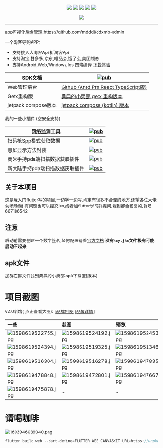 
<p align="center">
    <a href="https://jq.qq.com/?_wv=1027&k=Z0AHodXB"><img src="https://badgen.net/badge/QQ%E7%BE%A4/667186542/pink" /></a>
    <a href="https://itbug.shop"><img src="https://badgen.net/badge/%E5%85%B8%E5%85%B8%E7%9A%84%E5%B0%8F%E5%8D%96%E9%83%A8/v2.1.0/red" /></a>
    <a href="https://flutter.dev/docs/get-started/install/windows"><img src="https://badgen.net/badge/flutter/v2.5.2/red" /></a>
    <a href="https://github.com/mdddj/flutter_simple_shop/stargazers"><img src="https://badgen.net/github/stars/mdddj/flutter_simple_shop" /></a>
    <a href="https://github.com/mdddj/flutter_simple_shop/network/members"><img src="https://badgen.net/github/forks/mdddj/flutter_simple_shop" /></a>
</>

<p align="center">
    <img src="https://static.saintic.com/picbed/huang/2020/12/14/1607875349615.png">
</p>

---

app可视化后台管理:https://github.com/mdddj/ddxmb-admin

一个淘客导购APP:

- 支持接入大淘客Api,折淘客Api
- 支持淘宝,拼多多,京东,唯品会,饿了么,美团领券
- 支持Android,Web,Windows,Ios 四端编译 [下载体验](https://itbug.shop/app)

|     SDK文档     | [![pub](https://badgen.net/pub/v/dd_taoke_sdk)](https://pub.dev/packages/dd_taoke_sdk)                 |
| ---------------- | ------------------------------------------------------------------------------------------------------------------------------------------------- |
| Web管理后台 | [Github (Antd Pro React TypeScript版)]( https://github.com/mdddj/ddxmb-admin)  |
| Getx重构版   | [典典的小卖部 getx 重构版本](https://github.com/mdddj/simple_shop_v2)  |
| jetpack compose版本   | [jetpack compose (kotlin) 版本](https://github.com/mdddj/dd_simple_shop_jetpack)  |


我的一些小插件 (空安全支持)

|     网络监测工具     | [![pub](https://badgen.net/pub/v/flutter_network_connection)](https://pub.dev/packages/flutter_network_connection)                 |
| ---------------- | ------------------------------------------------------------------------------------------------------------------------------------------------- |
|     扫码枪Spp模式获取数据     | [![pub](https://badgen.net/pub/v/scanner_gun)](https://pub.dev/packages/scanner_gun)                 |
|     息屏显示方法封装     | [![pub](https://badgen.net/pub/v/flutter_lifecycle_by_resume)](https://pub.dev/packages/flutter_lifecycle_by_resume)                 |
|     商米手持pda端扫描数据获取插件     | [![pub](https://badgen.net/pub/v/sm_scan)](https://pub.dev/packages/sm_scan)                 |
|     新大陆手持pda端扫描数据获取插件     | [![pub](https://badgen.net/pub/v/xindalu_scan_flutter)](https://pub.dev/packages/xindalu_scan_flutter)                 |

## 关于本项目

这是我入门flutter写的项目,一边学一边写,肯定有很多不合理的地方,还望各位大佬勿喷!谢谢 有问题也可以提交iss,或者加flutter学习群提问,看到都会回复的,群号667186542

## 注意

启动前需要创建一个数字签名,如何配置请看[官方文档](https://flutter.cn/docs/deployment/android)
**没有`key.jks`文件极有可能启动不起来**

## apk文件

加群在群文件找到典典的小卖部.apk下载(旧版本)

# 项目截图

v2.0新增(
点击查看大图):    [[品牌列表](https://static.saintic.com/picbed/huang/2020/12/13/1607873908351.jpg)][[品牌详情](https://static.saintic.com/picbed/huang/2020/12/13/1607873911435.jpg)]

| 一些                                                                                       | 截图                                                                                        | 预览                                                                                       |
|:-------------------------------------------------------------------------------------------|:-------------------------------------------------------------------------------------------|:-------------------------------------------------------------------------------------------|
| ![1598619522755.jpg](https://static.saintic.com/picbed/huang/2020/08/28/1598619522755.jpg) | ![1598619524192.jpg](https://static.saintic.com/picbed/huang/2020/08/28/1598619524192.jpg) | ![1598619524535.jpg](https://static.saintic.com/picbed/huang/2020/08/28/1598619524535.jpg) |
| ![1598619524394.jpg](https://static.saintic.com/picbed/huang/2020/08/28/1598619524394.jpg) | ![1598619519325.jpg](https://static.saintic.com/picbed/huang/2020/08/28/1598619519325.jpg) | ![1598619513469.jpg](https://static.saintic.com/picbed/huang/2020/08/28/1598619513469.jpg) |
| ![1598619516304.jpg](https://static.saintic.com/picbed/huang/2020/08/28/1598619516304.jpg) | ![1598619516278.jpg](https://static.saintic.com/picbed/huang/2020/08/28/1598619516278.jpg) | ![1598619478353.jpg](https://static.saintic.com/picbed/huang/2020/08/28/1598619478353.jpg) |
| ![1598619478848.jpg](https://static.saintic.com/picbed/huang/2020/08/28/1598619478848.jpg) | ![1598619472801.jpg](https://static.saintic.com/picbed/huang/2020/08/28/1598619472801.jpg) | ![1598619476671.jpg](https://static.saintic.com/picbed/huang/2020/08/28/1598619476671.jpg) |
| ![1598619475878.jpg](https://static.saintic.com/picbed/huang/2020/08/28/1598619475878.jpg) | -                                                                                          | -                                                                                          |

# 请喝咖啡

![1603946039040.png](https://static.saintic.com/picbed/huang/2020/10/29/1603946039040.png)


```dart
flutter build web --dart-define=FLUTTER_WEB_CANVASKIT_URL=https://unpkg.zhimg.com/canvaskit-wasm@0.24.0/bin/
```
